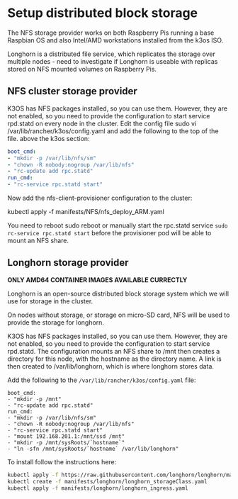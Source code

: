 # Setup distributed block storage

The NFS storage provider works on both Raspberry Pis running a base Raspbian OS and also Intel/AMD workstations installed from the k3os ISO.

Longhorn is a distributed file service, which replicates the storage over multiple nodes - need to investigate if Longhorn is useable with replicas stored on NFS mounted volumes on Raspberry Pis.

## NFS cluster storage provider

K3OS has NFS packages installed, so you can use them. However, they are not enabled, so you need to provide the configuration to start service rpd.statd on every node in the cluster. Edit the config file sudo vi /var/lib/rancher/k3os/config.yaml and add the following to the top of the file. above the k3os section:

```yaml
boot_cmd:
- "mkdir -p /var/lib/nfs/sm"
- "chown -R nobody:nogroup /var/lib/nfs"
- "rc-update add rpc.statd"
run_cmd:
- "rc-service rpc.statd start"
```

Now add the nfs-client-provisioner configuration to the cluster:

kubectl apply -f manifests/NFS/nfs_deploy_ARM.yaml

You need to reboot sudo reboot or manually start the rpc.statd service ```sudo rc-service rpc.statd start``` before the provisioner pod will be able to mount an NFS share.

## Longhorn storage provider

**ONLY AMD64 CONTAINER IMAGES AVAILABLE CURRECTLY**

Longhorn is an open-source distributed block storage system which we will use for storage in the cluster.

On nodes without storage, or storage on micro-SD card, NFS will be used to provide the storage for longhorn.  

K3OS has NFS packages installed, so you can use them.  However, they are not enabled, so you need to provide the configuration to start service rpd.statd.  The configuration mounts an NFS share to /mnt then creates a directory for this node, with the hostname as the directory name.  A link is then created to /var/lib/longhorn, which is where longhorn stores data.

Add the following to the ```/var/lib/rancher/k3os/config.yaml``` file:

```text
boot_cmd:
- "mkdir -p /mnt"
- "rc-update add rpc.statd"
run_cmd:
- "mkdir -p /var/lib/nfs/sm"
- "chown -R nobody:nogroup /var/lib/nfs"
- "rc-service rpc.statd start"
- "mount 192.168.201.1:/mnt/ssd /mnt"
- "mkdir -p /mnt/sysRoots/`hostname`"
- "ln -sfn /mnt/sysRoots/`hostname` /var/lib/longhorn"
```

To install follow the instructions here:

``` bash
kubectl apply -f https://raw.githubusercontent.com/longhorn/longhorn/master/deploy/longhorn.yaml
kubectl create -f manifests/longhorn/longhorn_storageClass.yaml
kubectl apply -f manifests/longhorn/longhorn_ingress.yaml
```

